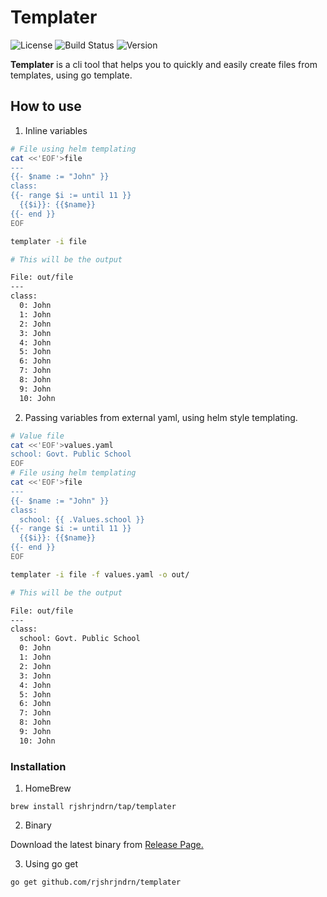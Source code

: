 # Templater

![License](https://img.shields.io/badge/license-MIT-green.svg) ![Build Status](https://img.shields.io/badge/build-passing-brightgreen.svg) ![Version](https://img.shields.io/badge/version-3.0.0-blue.svg)

**Templater** is a cli tool that helps you to quickly and easily create files from templates, using go template.

## How to use

1. Inline variables

```bash
# File using helm templating
cat <<'EOF'>file
---
{{- $name := "John" }}
class:
{{- range $i := until 11 }}
  {{$i}}: {{$name}}
{{- end }}
EOF

templater -i file

# This will be the output

File: out/file
---
class:
  0: John
  1: John
  2: John
  3: John
  4: John
  5: John
  6: John
  7: John
  8: John
  9: John
  10: John

```

2. Passing variables from external yaml, using helm style templating.
```bash
# Value file
cat <<'EOF'>values.yaml
school: Govt. Public School
EOF
# File using helm templating
cat <<'EOF'>file
---
{{- $name := "John" }}
class:
  school: {{ .Values.school }}
{{- range $i := until 11 }}
  {{$i}}: {{$name}}
{{- end }}
EOF

templater -i file -f values.yaml -o out/

# This will be the output

File: out/file
---
class:
  school: Govt. Public School
  0: John
  1: John
  2: John
  3: John
  4: John
  5: John
  6: John
  7: John
  8: John
  9: John
  10: John
```

### Installation

1. HomeBrew

`brew install rjshrjndrn/tap/templater`

2. Binary

Download the latest binary from [Release Page.](https://github.com/rjshrjndrn/templater/releases)

3. Using go get

```bash
go get github.com/rjshrjndrn/templater
```
